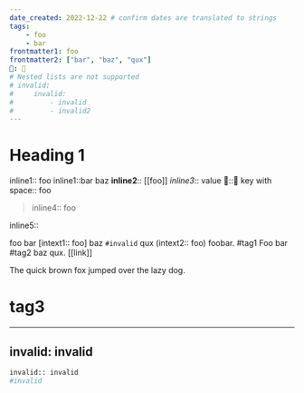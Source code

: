 ```yaml
---
date_created: 2022-12-22 # confirm dates are translated to strings
tags:
    - foo
    - bar
frontmatter1: foo
frontmatter2: ["bar", "baz", "qux"]
🌱: 🌿
# Nested lists are not supported
# invalid:
#     invalid:
#         - invalid
#         - invalid2
---
```


# Heading 1

inline1:: foo
inline1::bar baz
**inline2**:: [[foo]]
_inline3_:: value
🌱::🌿
key with space:: foo

> inline4:: foo

inline5::

foo bar [intext1:: foo] baz `#invalid` qux (intext2:: foo) foobar. #tag1 Foo bar #tag2 baz qux. [[link]]

The quick brown fox jumped over the lazy dog.

# tag3

---

## invalid: invalid

```python
invalid:: invalid
#invalid
```
